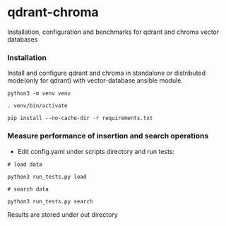 # qdrant-chroma
Installation, configuration and benchmarks for qdrant and chroma vector databases

### Installation

Install and configure qdrant and chroma in standalone or distributed mode(only for qdrant)
with vector-database ansible module.

```
python3 -m venv venv
```
```
. venv/bin/activate
```
```
pip install --no-cache-dir -r requirements.txt
```

### Measure performance of insertion and search operations
- Edit config.yaml under scripts directory and run tests:

```
# load data

python3 run_tests.py load
```
```
# search data

python3 run_tests.py search
```

Results are stored under out directory
